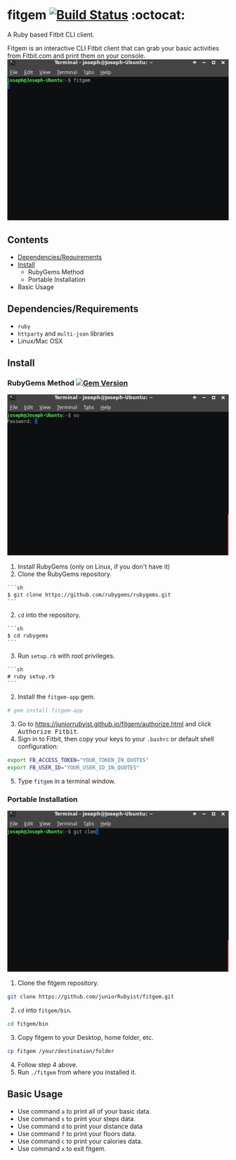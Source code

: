 # fitgem [![Build Status](https://travis-ci.org/juniorRubyist/fitgem.svg?branch=master)](https://travis-ci.org/juniorRubyist/fitgem) :octocat:
A Ruby based Fitbit CLI client.

Fitgem is an interactive CLI Fitbit client that can grab your basic activities from Fitbit.com and print them on your console.
![Fitgem](fitgem.gif)

## Contents
* [Dependencies/Requirements](#Dependencies/Requirements)
* [Install](#Install)
  * RubyGems Method
  * Portable Installation
* Basic Usage

## Dependencies/Requirements
* `ruby`
* `httparty` and `multi-json` libraries
* Linux/Mac OSX 

## Install
### RubyGems Method [![Gem Version](https://badge.fury.io/rb/fitgem-app.svg)](https://badge.fury.io/rb/fitgem-app)
![Gem Install Method](installgem.gif)

1. Install RubyGems (only on Linux, if you don't have it)
  1. Clone the RubyGems repository.
    
    ```sh
    $ git clone https://github.com/rubygems/rubygems.git
    ```
  2. `cd` into the repository.
  
    ```sh
    $ cd rubygems
    ```
  3. Run `setup.rb` with root privileges.
  
    ```sh
    # ruby setup.rb
    ```
2. Install the `fitgem-app` gem.
  
  ```sh
  # gem install fitgem-app
  ```
3. Go to https://juniorrubyist.github.io/fitgem/authorize.html and click <kbd>Authorize Fitbit</kbd>.
4. Sign in to Fitbit, then copy your keys to your `.bashrc` or default shell configuration:

  ```sh
  export FB_ACCESS_TOKEN="YOUR_TOKEN_IN_QUOTES"
  export FB_USER_ID="YOUR_USER_ID_IN_QUOTES"
  ```
5. Type `fitgem` in a terminal window.

### Portable Installation
![Git Installation](installgit.gif)

1. Clone the fitgem repository.

  ```sh
  git clone https://github.com/juniorRubyist/fitgem.git
  ```
2. `cd` into `fitgem/bin`.

  ```sh
  cd fitgem/bin
  ```
3. Copy fitgem to your Desktop, home folder, etc.

  ```sh
  cp fitgem /your/destination/folder
  ```
4. Follow step 4 above.
5. Run `./fitgem` from where you installed it.

## Basic Usage

* Use command `a` to print all of your basic data.
* Use command `s` to print your steps data.
* Use command `d` to print your distance data
* Use command `f` to print your floors data.
* Use command `c` to print your calories data.
* Use command `x` to exit fitgem.
